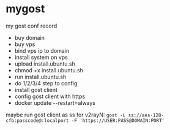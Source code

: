 # mygost
my gost conf record

* buy domain
* buy vps
* bind vps ip to domain
* install system on vps
* upload install.ubuntu.sh
* chmod +x install.ubuntu.sh
* run install.ubuntu.sh
* do 1/2/3/4 step to config
* install gost client
* config gost client with https
* docker update --restart=always <CONTAINER ID>

maybe run gost client as ss for v2rayN: `gost -L ss://aes-128-cfb:passcode@:localport -F 'https://USER:PASS@DOMAIN:PORT'`
